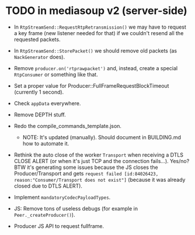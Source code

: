 # TODO in mediasoup v2 (server-side)

* In `RtpStreamSend::RequestRtpRetransmission()` we may have to request a key frame (new listener needed for that) if we couldn't resend all the requested packets.

* In `RtpStreamSend::StorePacket()` we should remove old packets (as `NackGenerator` does).

* Remove `producer.on('rtprawpacket')` and, instead, create a special `RtpConsumer` or something like that.

* Set a proper value for Producer::FullFrameRequestBlockTimeout (currently 1 second).

* Check `appData` everywhere.

* Remove DEPTH stuff.

* Redo the compile_commands_template.json.
  - NOTE: It's updated (manually). Should document in BUILDING.md how to automate it.

* Rethink the auto close of the worker `Transport` when receiving a DTLS CLOSE ALERT (or when it's just TCP and the connection fails...). Yes/no? BTW it's generating some issues because the JS closes the Producer/Transport and gets `request failed [id:84026423, reason:"Consumer/Transport does not exist"]` (because it was already closed due to DTLS ALERT).

* Implement `mandatoryCodecPayloadTypes`.

* JS: Remove tons of useless debugs (for example in `Peer._createProducer()`).

* Producer JS API to request fullframe.
